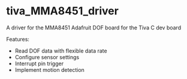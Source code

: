 # tiva_MMA8451_driver

A driver for the MMA8451 Adafruit DOF board for the Tiva C dev board

Features:

- Read DOF data with flexible data rate
- Configure sensor settings
- Interrupt pin trigger
- Implement motion detection